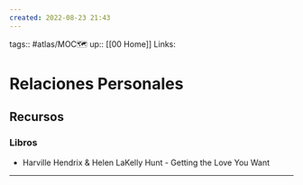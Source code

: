 ```yaml
---
created: 2022-08-23 21:43
---
```

tags:: #atlas/MOC🗺 
up:: [[00 Home]]
Links: 
# Relaciones Personales
## Recursos
### Libros
- Harville Hendrix & Helen LaKelly Hunt - Getting the Love You Want
___
